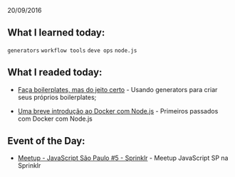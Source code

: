 
20/09/2016

## What I learned today:

`generators` `workflow tools` `deve ops` `node.js`

## What I readed today:

* [Faça boilerplates, mas do jeito certo](http://diogo.nu/faca-boilerplates-mas-do-jeito-certo/?ct=t(BrazilJS_Weekly_468_9_2013)) - Usando generators para criar seus próprios boilerplates;

* [Uma breve introdução ao Docker com Node.js](https://braziljs.org/blog/uma-breve-introducao-ao-docker-com-nodejs/?ct=t(BrazilJS_Weekly_468_9_2013)) - Primeiros passados com Docker com Node.js

## Event of the Day:

* [Meetup - JavaScript São Paulo #5 - Sprinklr](https://www.meetup.com/pt-BR/Javascript-SP/events/234097497/?comment_table_id=470562477&comment_table_name=event_comment) - Meetup JavaScript SP na Sprinklr







